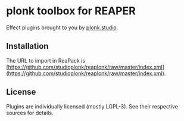 # plonk toolbox for REAPER

Effect plugins brought to you by [plonk.studio](http://plonk.studio).


<!-- Replace the contents of this file ([README.md](/README.md)).
This will be the text shown when using ReaPack's "About this repository" feature.

reapack-index looks for package files in subfolders.
The folder tree represents the package categories shown in ReaPack.

Each package file is expected to begin with a metadata header.
See [Packaging Documentation](https://github.com/cfillion/reapack-index/wiki/Packaging-Documentation) on reapack-index's wiki. -->

## Installation

The URL to import in ReaPack is [https://github.com/studioplonk/reaplonk/raw/master/index.xml](https://github.com/studioplonk/reaplonk/raw/master/index.xml).


## License

Plugins are individually licensed (mostly LGPL-3). 
See their respective sources for details.
